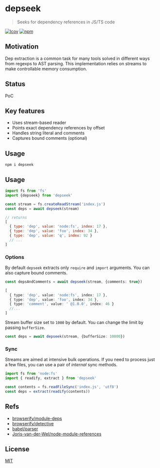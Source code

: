 # depseek
> Seeks for dependency references in JS/TS code

[![lcov](https://img.shields.io/badge/dynamic/json?url=https%3A%2F%2Fgithub.com%2Fantongolub%2Fmisc%2Freleases%2Fdownload%2Flcov%2Flcov-sum.json&query=%24.scopes.packages_dep_depseek.max&label=lcov&color=brightgreen)](https://github.com/antongolub/misc/releases/download/lcov/lcov.info)
[![npm](https://img.shields.io/npm/v/depseek.svg?&color=white)](https://www.npmjs.com/package/depseek)

## Motivation
Dep extraction is a common task for many tools solved in different ways from regexps to AST parsing.
This implementation relies on streams to make controllable memory consumption.

## Status
PoC

## Key features
* Uses stream-based reader
* Points exact dependency references by offset
* Handles string literal and comments
* Captures bound comments (optional)

## Usage
```shell
npm i depseek
```

## Usage
```js
import fs from 'fs'
import {depseek} from 'depseek'

const stream = fs.createReadStream('index.js')
const deps = await depseek(stream)

// returns
[
  { type: 'dep', value: 'node:fs', index: 17 },
  { type: 'dep', value: 'foo', index: 34 },
  { type: 'dep', value: 'q', index: 92 }
  // ...
]
```
### Options
By default `depseek` extracts only `require` and `import` arguments. You can also capture bound comments.
```ts
const depsAndComments = await depseek(stream, {comments: true})

[
  { type: 'dep', value: 'node:fs', index: 17 },
  { type: 'dep', value: 'foo', index: 34 },
  { type: 'comment', value: ' @1.0.0', index: 46 }
  //...
]
```
Stream buffer size set to `1000` by default. You can change the limit by passing `bufferSize`.
```ts
const deps = await depseek(stream, {bufferSize: 10000})
```

### Sync
Streams are aimed at intensive bulk operations. If you need to process just a few files, you can use a pair of _internal_ sync methods.
```ts
import fs from 'node:fs'
import { readify, extract } from 'depseek'

const contents = fs.readFileSync('index.js', 'utf8')
const deps = extract(readify(contents))
```

## Refs
* [browserify/module-deps](https://github.com/browserify/module-deps)
* [browserify/detective](https://github.com/browserify/detective)
* [babel/parser](https://github.com/babel/babel/tree/main/packages/babel-parser)
* [Joris-van-der-Wel/node-module-references](https://github.com/Joris-van-der-Wel/node-module-references#readme)

## License
[MIT](./LICENSE)
